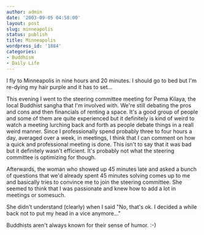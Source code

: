 ```yaml
---
author: admin
date: '2003-09-05 04:58:00'
layout: post
slug: minneapolis
status: publish
title: Minneapolis
wordpress_id: '1884'
categories:
- Buddhism
- Daily Life
---
```

I fly to Minneapolis in nine hours and 20 minutes. I should go to bed but I'm re-dying my hair purple and it has to set...

This evening I went to the steering committee meeting for Pema Kilaya, the local Buddhist sangha that I'm involved with. We're still debating the pros and cons and then financials of renting a space. It's a good group of people and some of them are quite experienced but it definitely is kind of weird to watch a meeting lurching back and forth as people debate things in a reall weird manner. Since I professionally spend probably three to four hours a day, averaged over a week, in meetings, I think that I can comment on how a quick and professional meeting is done. This isn't to say that it was bad but it definitely wasn't efficient. It's probably not what the steering committee is optimizing for though.

Afterwards, the woman who showed up 45 minutes late and asked a bunch of questions that we'd already spent 45 minutes solving comes up to me and basically tries to convince me to join the steering committee. She seemed to think that I was passionate and knew how to add a lot in meetings or somesuch.

She didn't understand (clearly) when I said "No, that's ok. I decided a while back not to put my head in a vice anymore..."

Buddhists aren't always known for their sense of humor. :-)
